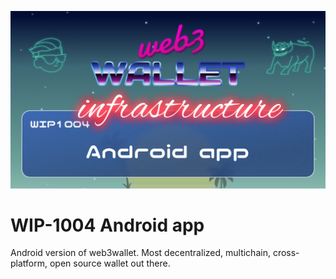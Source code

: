 ![image](../v3/images/1004.png)

# WIP-1004 Android app

Android version of web3wallet. Most decentralized, multichain, cross-platform,
open source wallet out there. 